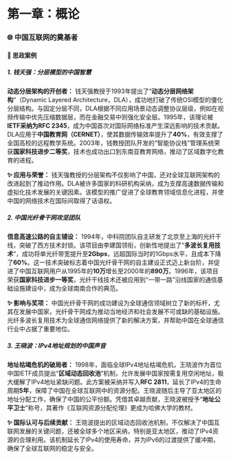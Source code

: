 # **第一章：概论**

### **🌐 中国互联网的奠基者**

#### **📌 思政案例**

##### **1. 钱天强：分层模型的中国智慧**

**动态分层架构的开创者：** 钱天强教授于1993年提出了“**动态分层网络架构**”（Dynamic Layered Architecture，DLA），成功地打破了传统OSI模型的僵化分层结构。与固定分层不同，DLA根据不同应用场景动态调整协议层级，例如在视频传输中优先压缩数据层，而在金融交易中则强化安全层。1995年，该理论被**IETF采纳为RFC 2345**，成为中国首次对国际网络标准产生深远影响的技术贡献。DLA应用于**中国教育网（CERNET）**，使其数据传输效率提升了**40%**，有效支撑了全国高校的远程教学系统。2003年，钱教授团队开发的“智能协议栈”管理系统荣获**国家科技进步二等奖**，技术也成功出口到东南亚教育网络，推动了区域数字化教育的进程。

**✨ 应用与荣誉：** 钱天强教授的分层架构不仅影响了中国，还对全球互联网架构的改进起到了推动作用。DLA被许多国家的科研机构采纳，成为支撑高速数据传输和虚拟化技术发展的关键因素。该模型的推广促进了全球教育领域信息化进程，并使中国的网络技术在国际间取得了话语权。

##### **2. 中国光纤骨干网攻坚团队**

**信息高速公路的自主铺设：** 1994年，中科院团队自主研发了北京至上海的光纤干线，突破了西方技术封锁。该项目由李建国领衔，创新性地提出了“**多波长复用技术**”，成功将单光纤带宽提升至**2Gbps**，远超国际当时的1Gbps水平，且成本下降了**60%**。这一技术突破标志着中国光纤骨干网的自主建设正式迈上新台阶，并促进了中国互联网用户从1995年的**10万**增长至2000年的**890万**。1996年，该项目荣获**国家科技进步一等奖**，光纤干线技术还被应用到“一带一路”沿线国家的通信基础设施建设中，成为全球南南合作的典范。

**✨ 影响与奖项：** 中国光纤骨干网的成功建设为全球通信领域树立了新的标杆，尤其在发展中国家，光纤骨干网成为推动当地经济和社会发展不可或缺的基础设施。光纤多波长复用技术为全球通信网络提供了新的解决方案，并帮助中国在全球通信行业中占据了重要地位。

##### **3. 王晓波：IPv4地址规划的中国声音**

**地址枯竭危机的破局者：** 1998年，面临全球IPv4地址枯竭危机，王晓波作为首位中国IETF成员提出“**区域动态回收池**”机制，允许发展中国家按需复用空闲地址，极大缓解了IPv4地址紧缺问题。此方案被采纳并写入**RFC 2811**，延长了IPv4的生命周期**5年**，保障了中国在全球互联网中的资源分配。王晓波随后主导了亚太地区的地址分配工作，确保了中国的公平份额。凭借其卓越贡献，王晓波被授予“**地址公平卫士**”称号，其著作《互联网资源分配伦理》更成为哈佛大学的教材。

**✨ 国际认可与后续贡献：** 王晓波提出的区域动态回收池机制，不仅解决了中国互联网发展的关键问题，还被全球多个地区采纳，特别是亚太地区，推动了IPv4资源的合理利用。该机制延长了IPv4的使用寿命，并为IPv6的过渡提供了缓冲期，确保了全球互联网的稳定与安全。